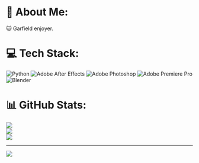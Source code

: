 # 💫 About Me:
🐱 Garfield enjoyer.


# 💻 Tech Stack:
![Python](https://img.shields.io/badge/python-3670A0?style=for-the-badge&logo=python&logoColor=ffdd54) ![Adobe After Effects](https://img.shields.io/badge/Adobe%20After%20Effects-9999FF.svg?style=for-the-badge&logo=Adobe%20After%20Effects&logoColor=white) ![Adobe Photoshop](https://img.shields.io/badge/adobephotoshop-%2331A8FF.svg?style=for-the-badge&logo=adobephotoshop&logoColor=white) ![Adobe Premiere Pro](https://img.shields.io/badge/Adobe%20Premiere%20Pro-9999FF.svg?style=for-the-badge&logo=Adobe%20Premiere%20Pro&logoColor=white) ![Blender](https://img.shields.io/badge/blender-%23F5792A.svg?style=for-the-badge&logo=blender&logoColor=white)
# 📊 GitHub Stats:
![](https://github-readme-stats.vercel.app/api?username=CocasseOWO&theme=dark&hide_border=true&include_all_commits=true&count_private=true)<br/>
![](https://github-readme-streak-stats.herokuapp.com/?user=CocasseOWO&theme=dark&hide_border=true)<br/>
![](https://github-readme-stats.vercel.app/api/top-langs/?username=CocasseOWO&theme=dark&hide_border=true&include_all_commits=true&count_private=true&layout=compact)

---
[![](https://visitcount.itsvg.in/api?id=CocasseOWO&icon=0&color=8)](https://visitcount.itsvg.in)

<!-- Proudly created with GPRM ( https://gprm.itsvg.in ) -->
